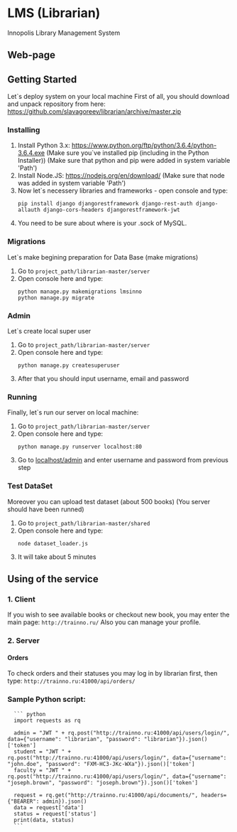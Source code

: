 # LMS (Librarian)
Innopolis Library Management System

## Web-page


## Getting Started
Let`s deploy system on your local machine
First of all, you should download and unpack repository from here: https://github.com/slavagoreev/librarian/archive/master.zip

### Installing
1. Install Python 3.x: https://www.python.org/ftp/python/3.6.4/python-3.6.4.exe
  (Make sure you`ve installed pip (including in the Python Installer))
  (Make sure that python and pip were added in system variable 'Path')
2. Install Node.JS: https://nodejs.org/en/download/ (Make sure that node was added in system variable 'Path')
3. Now let`s necessery libraries and frameworks - open console and type:
      ```
      pip install django djangorestframework django-rest-auth django-allauth django-cors-headers djangorestframework-jwt
      ```
4. You need to be sure about where is your .sock of MySQL.

### Migrations
Let`s make begining preparation for Data Base (make migrations)
1. Go to ```project_path/librarian-master/server```
2. Open console here and type:
      ```
      python manage.py makemigrations lmsinno
      python manage.py migrate
      ```
      
### Admin
Let`s create local super user
1. Go to ```project_path/librarian-master/server```
2. Open console here and type:
      ```
      python manage.py createsuperuser
      ```
 3. After that you should input username, email and password
      
### Running
Finally, let`s run our server on local machine:
1. Go to ```project_path/librarian-master/server```
2. Open console here and type:
      ```
      python manage.py runserver localhost:80
      ```
3. Go to [localhost/admin](http://localhost/admin) and enter username and password from previous step

### Test DataSet
Moreover you can upload test dataset (about 500 books) (You server should have been runned)
1. Go to ```project_path/librarian-master/shared```
2. Open console here and type:
      ```
      node dataset_loader.js
      ```
3. It will take about 5 minutes

## Using of the service

### 1. Client
If you wish to see available books or checkout new book, you may enter the main page:
      ```
      http://trainno.ru/
      ```
Also you can manage your profile.
### 2. Server
#### Orders
To check orders and their statuses you may log in by librarian first, then type:
      ```
      http://trainno.ru:41000/api/orders/
      ```
### Sample Python script:
      ``` python
      import requests as rq

      admin = "JWT " + rq.post("http://trainno.ru:41000/api/users/login/", data={"username": "librarian", "password": "librarian"}).json()['token']
      student = "JWT " + rq.post("http://trainno.ru:41000/api/users/login/", data={"username": "john.doe", "password": "FXM-HC3-JKc-WXa"}).json()['token']
      faculty = "JWT " + rq.post("http://trainno.ru:41000/api/users/login/", data={"username": "joseph.brown", "password": "joseph.brown"}).json()['token']
      
      request = rq.get("http://trainno.ru:41000/api/documents/", headers={"BEARER": admin}).json()
      data = request['data']
      status = request['status']
      print(data, status)
      ```
